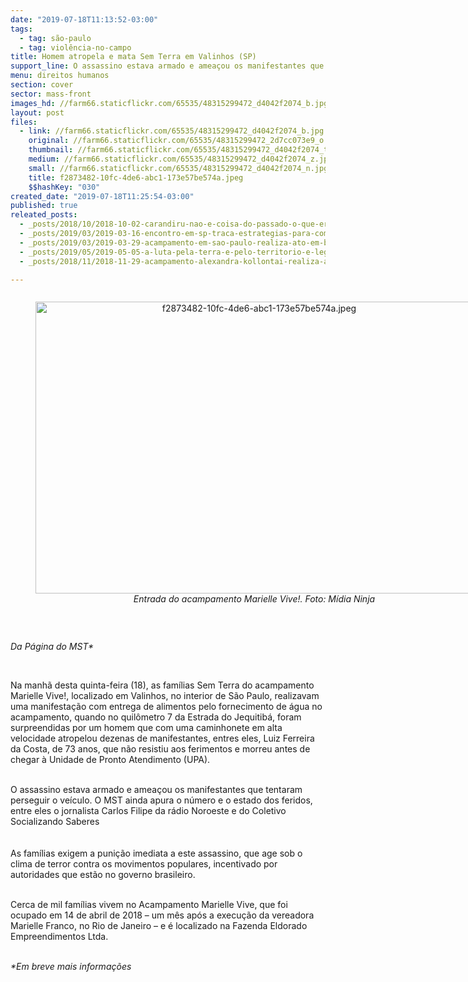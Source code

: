 ```yaml
---
date: "2019-07-18T11:13:52-03:00"
tags:
  - tag: são-paulo
  - tag: violência-no-campo
title: Homem atropela e mata Sem Terra em Valinhos (SP)
support_line: O assassino estava armado e ameaçou os manifestantes que tentaram perseguir o veículo
menu: direitos humanos
section: cover
sector: mass-front
images_hd: //farm66.staticflickr.com/65535/48315299472_d4042f2074_b.jpg
layout: post
files:
  - link: //farm66.staticflickr.com/65535/48315299472_d4042f2074_b.jpg
    original: //farm66.staticflickr.com/65535/48315299472_2d7cc073e9_o.jpg
    thumbnail: //farm66.staticflickr.com/65535/48315299472_d4042f2074_t.jpg
    medium: //farm66.staticflickr.com/65535/48315299472_d4042f2074_z.jpg
    small: //farm66.staticflickr.com/65535/48315299472_d4042f2074_n.jpg
    title: f2873482-10fc-4de6-abc1-173e57be574a.jpeg
    $$hashKey: "030"
created_date: "2019-07-18T11:25:54-03:00"
published: true
releated_posts:
  - _posts/2018/10/2018-10-02-carandiru-nao-e-coisa-do-passado-o-que-era-excecao-na-verdade-e-regra.md
  - _posts/2019/03/2019-03-16-encontro-em-sp-traca-estrategias-para-comites-lula-livre-leia-carta-do-ex-presidente.md
  - _posts/2019/03/2019-03-29-acampamento-em-sao-paulo-realiza-ato-em-busca-de-justica.md
  - _posts/2019/05/2019-05-05-a-luta-pela-terra-e-pelo-territorio-e-legitima-afirma-organizacoes-populares-em-nota-publica.md
  - _posts/2018/11/2018-11-29-acampamento-alexandra-kollontai-realiza-acao-de-reflorestamento.md

---
```

<div style="text-align:center">
<figure class="image" style="display:inline-block"><img alt="f2873482-10fc-4de6-abc1-173e57be574a.jpeg" height="467" src="//farm66.staticflickr.com/65535/48315299472_d4042f2074_b.jpg" width="700" />
<figcaption><em>Entrada do acampamento Marielle Vive!. Foto: M&iacute;dia Ninja</em></figcaption>
</figure>
</div>

<p>&nbsp;</p>

<p><em>Da P&aacute;gina do MST*</em></p>

<p>&nbsp;</p>

<p>Na manh&atilde; desta quinta-feira (18), as fam&iacute;lias Sem Terra do acampamento Marielle Vive!, localizado em Valinhos, no interior de S&atilde;o Paulo, realizavam uma manifesta&ccedil;&atilde;o com entrega de alimentos pelo fornecimento de &aacute;gua no acampamento, quando&nbsp;no quil&ocirc;metro 7 da&nbsp;Estrada do Jequitib&aacute;, foram surpreendidas por um homem que com uma caminhonete em alta velocidade atropelou dezenas de manifestantes, entres eles,&nbsp;Luiz Ferreira da Costa, de 73 anos, que n&atilde;o resistiu aos ferimentos e morreu antes de chegar &agrave; Unidade de Pronto Atendimento (UPA).</p>

<p><br />
O assassino estava armado e amea&ccedil;ou os manifestantes que&nbsp;tentaram perseguir o ve&iacute;culo. O MST&nbsp;ainda apura o n&uacute;mero e o estado dos feridos, entre eles o jornalista&nbsp;Carlos Filipe da r&aacute;dio Noroeste e do Coletivo Socializando Saberes<br />
<br />
<br />
As fam&iacute;lias exigem a puni&ccedil;&atilde;o imediata a este assassino, que age sob o clima de terror contra os movimentos populares, incentivado por autoridades que est&atilde;o no governo brasileiro.</p>

<p><br />
Cerca de mil fam&iacute;lias vivem no Acampamento Marielle Vive, que foi ocupado&nbsp;em&nbsp;14 de abril de 2018 &ndash; um m&ecirc;s ap&oacute;s a execu&ccedil;&atilde;o da vereadora Marielle Franco, no Rio de Janeiro &ndash;&nbsp;e &eacute; localizado na Fazenda Eldorado Empreendimentos Ltda.&nbsp;</p>

<p><br />
<em>*Em breve mais informa&ccedil;&otilde;es&nbsp;</em></p>
